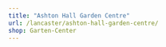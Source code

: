 ```yaml
---
title: "Ashton Hall Garden Centre"
url: /lancaster/ashton-hall-garden-centre/
shop: Garten-Center
---
```

